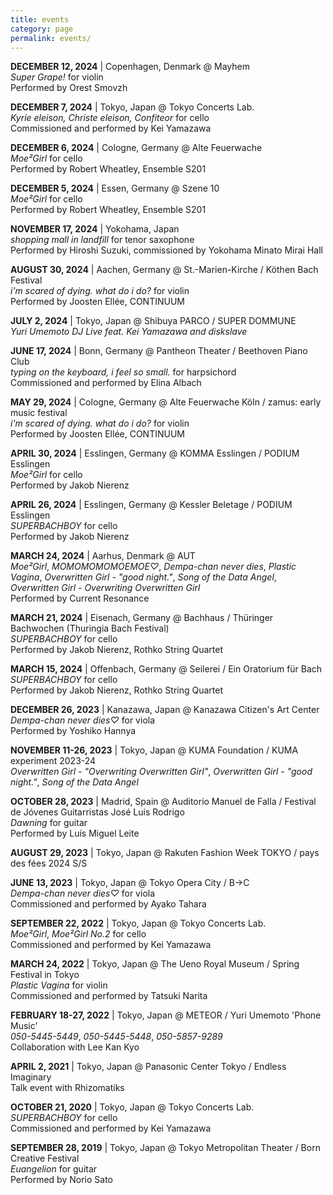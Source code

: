 ```yaml
---
title: events
category: page
permalink: events/
---
```


**DECEMBER 12, 2024** | Copenhagen, Denmark @ Mayhem  
*Super Grape!* for violin  
Performed by Orest Smovzh  

**DECEMBER 7, 2024** | Tokyo, Japan @ Tokyo Concerts Lab.  
*Kyrie eleison, Christe eleison, Confiteor* for cello  
Commissioned and performed by Kei Yamazawa  

**DECEMBER 6, 2024** | Cologne, Germany @ Alte Feuerwache  
*Moe²Girl* for cello  
Performed by Robert Wheatley, Ensemble S201  

**DECEMBER 5, 2024** | Essen, Germany @ Szene 10  
*Moe²Girl* for cello  
Performed by Robert Wheatley, Ensemble S201  

**NOVEMBER 17, 2024** | Yokohama, Japan  
*shopping mall in landfill* for tenor saxophone  
Performed by Hiroshi Suzuki, commissioned by Yokohama Minato Mirai Hall  

**AUGUST 30, 2024** | Aachen, Germany @ St.-Marien-Kirche / Köthen Bach Festival  
*i'm scared of dying. what do i do?* for violin  
Performed by Joosten Ellée, CONTINUUM  

**JULY 2, 2024** | Tokyo, Japan @ Shibuya PARCO / SUPER DOMMUNE  
*Yuri Umemoto DJ Live feat. Kei Yamazawa and diskslave*  

**JUNE 17, 2024** | Bonn, Germany @ Pantheon Theater / Beethoven Piano Club  
*typing on the keyboard, i feel so small.* for harpsichord  
Commissioned and performed by Elina Albach  

**MAY 29, 2024** | Cologne, Germany @ Alte Feuerwache Köln / zamus: early music festival  
*i'm scared of dying. what do i do?* for violin  
Performed by Joosten Ellée, CONTINUUM  

**APRIL 30, 2024** | Esslingen, Germany @ KOMMA Esslingen / PODIUM Esslingen  
*Moe²Girl* for cello  
Performed by Jakob Nierenz  

**APRIL 26, 2024** | Esslingen, Germany @ Kessler Beletage / PODIUM Esslingen  
*SUPERBACHBOY* for cello  
Performed by Jakob Nierenz  

**MARCH 24, 2024** | Aarhus, Denmark @ AUT  
*Moe²Girl*, *МОМОМОМОМОЕМОЕ♡*, *Dempa-chan never dies*, *Plastic Vagina*, *Overwritten Girl - "good night."*, *Song of the Data Angel*, *Overwritten Girl - Overwriting Overwritten Girl*  
Performed by Current Resonance  

**MARCH 21, 2024** | Eisenach, Germany @ Bachhaus / Thüringer Bachwochen (Thuringia Bach Festival)  
*SUPERBACHBOY* for cello  
Performed by Jakob Nierenz, Rothko String Quartet  

**MARCH 15, 2024** | Offenbach, Germany @ Seilerei / Ein Oratorium für Bach  
*SUPERBACHBOY* for cello  
Performed by Jakob Nierenz, Rothko String Quartet  

**DECEMBER 26, 2023** | Kanazawa, Japan @ Kanazawa Citizen's Art Center  
*Dempa-chan never dies♡* for viola  
Performed by Yoshiko Hannya  

**NOVEMBER 11-26, 2023** | Tokyo, Japan @ KUMA Foundation / KUMA experiment 2023-24  
*Overwritten Girl - "Overwriting Overwritten Girl"*, *Overwritten Girl - "good night."*, *Song of the Data Angel*  

**OCTOBER 28, 2023** | Madrid, Spain @ Auditorio Manuel de Falla / Festival de Jóvenes Guitarristas José Luis Rodrigo  
*Dawning* for guitar  
Performed by Luís Miguel Leite  

**AUGUST 29, 2023** | Tokyo, Japan @ Rakuten Fashion Week TOKYO / pays des fées 2024 S/S  

**JUNE 13, 2023** | Tokyo, Japan @ Tokyo Opera City / B→C  
*Dempa-chan never dies♡* for viola  
Commissioned and performed by Ayako Tahara  

**SEPTEMBER 22, 2022** | Tokyo, Japan @ Tokyo Concerts Lab.  
*Moe²Girl*, *Moe²Girl No.2* for cello  
Commissioned and performed by Kei Yamazawa  

**MARCH 24, 2022** | Tokyo, Japan @ The Ueno Royal Museum / Spring Festival in Tokyo  
*Plastic Vagina* for violin  
Commissioned and performed by Tatsuki Narita  

**FEBRUARY 18-27, 2022** | Tokyo, Japan @ METEOR / Yuri Umemoto 'Phone Music'  
*050-5445-5449*, *050-5445-5448*, *050-5857-9289*  
Collaboration with Lee Kan Kyo  

**APRIL 2, 2021** | Tokyo, Japan @ Panasonic Center Tokyo / Endless Imaginary  
Talk event with Rhizomatiks  

**OCTOBER 21, 2020** | Tokyo, Japan @ Tokyo Concerts Lab.  
*SUPERBACHBOY* for cello  
Commissioned and performed by Kei Yamazawa  

**SEPTEMBER 28, 2019** | Tokyo, Japan @ Tokyo Metropolitan Theater / Born Creative Festival  
*Euangelion* for guitar  
Performed by Norio Sato  
